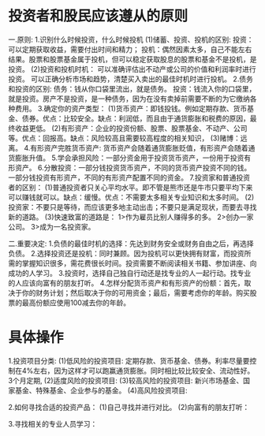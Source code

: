 # 投资者和股民应该遵从的原则
一.原则:
1.识别什么时候投资，什么时候投机
    (1)储蓄、投资、投机的区别:
        投资：可以定期获取收益，需要付出时间和精力；
        投机：偶然因素太多，自己不能左右结果。股票和股票基金属于投机，但可以稳定获取股息的股票和基金不是投机，是投资。
    (2)投资和投机时机：
        可以准确评估出不动产或公司的价值和利润率时进行投资。
        可以正确分析市场和趋势，清楚买入卖出的最佳时机时进行投机。
2.债务和投资的区别:
    债务：钱从你口袋里流出，就是债务。
    投资：钱流入你的口袋里，就是投资。房产不是投资，是一种债务，因为在没有卖掉前需要不断的为它缴纳各种费用。
3.确定你的资产类型：
    (1)货币资产：即钱投钱。例如定期存款、货币基金、债券。优点：比较安全。缺点：利润低，而且由于通货膨胀和税费的原因，最终收益更低。
    (2)有形资产：企业的投资份额、股票、股票基金、不动产、公司等。优点：回报高。缺点：风险较高且需要较高程度的相关知识，
    (3)赌博：远离。
4.有形资产完胜货币资产: 货币资产会随着通货膨胀贬值，有形资产会随着通货膨胀升值。
5.学会承担风险：一部分资金用于投资货币资产，一份用于投资有形资产。
6.分散投资：一部分钱投资货币资产，不同的货币资产投资不同的钱。一部分钱投资有形资产，不同的有形资产配置不同的资金。
7.投资家和普通投资者的区别：
  (1)普通投资者只关心平均水平。即不管是熊市还是牛市只要平均下来可以赚钱就可以。缺点：缓慢。优点：不需要太多相关专业知识和太多时间。
  (2)投资家：不要只是等待，而应该更多地主动出击；不要只是满足现状，而要去寻找新的道路。
  (3)快速致富的道路是：
     1>作为雇员比别人赚得多的多。
     2>创办一家公司。
     3>成为一名投资家。

二.重要决定:
    1.负债的最佳时机的选择：先达到财务安全或财务自由之后，再选择负债。
    2.选择投资还是投机：同时兼顾。因为投机可以更快拥有财富，而投资所需的掌握知识很多，需花费很长时间。投资需要不断阅读相关书籍、参加讲座、向成功的人学习。
    3.投资时，选择自己独自行动还是找专业的人一起行动。找专业的人应该向富有的朋友打听。
    4.怎样分配货币资产和有形资产的份额：首先，取决于你的财务计划；然后取决于你的可用资金；最后，需要考虑你的年龄。购买股票的最高份额应使用100减去你的年龄。

 # 具体操作
 1.投资项目分类:
   (1)低风险的投资项目: 定期存款、货币基金、债券。利率尽量要控制在4%左右，因为这样才可以跑赢通货膨胀。同时相比较比较安全、流动性好。3个月定期,
   (2)适度风险的投资项目:
   (3)较高风险的投资项目: 新兴市场基金、国家基金、特殊基金、企业参与的基金。
   (4)高风险投资项目:

 2.如何寻找合适的投资产品：
   (1)自己寻找并进行对比。
   (2)向富有的朋友打听：

 3.寻找相关的专业人员学习：
